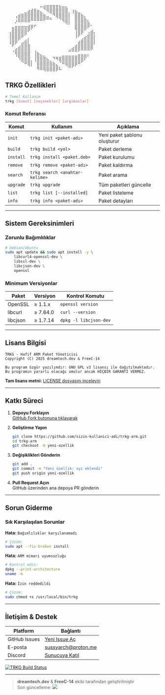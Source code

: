 <p align="center">
<pre>
⠀⠀⠀⠀⠀⠀⠀⠀⠀⠀⠀⠤⣴⣶⣶⣶⣶⣦⣤⣄⠀⠀⠀⠀⠀⠀⠀⠀⠀⠀
⠀⠀⠀⠀⠀⠀⣀⣴⣾⣿⣶⣄⠈⠻⣿⣿⣿⣿⣿⣿⡀⢰⣦⣀⠀⠀⠀⠀⠀⠀
⠀⠀⠀⢠⣾⣿⣿⣿⣿⣿⣿⣿⣷⣤⡀⠙⢿⣿⣿⣿⡇⠀⣿⣿⣷⡄⠀⠀⠀
⠀⠀⠀⡰⠿⠿⠿⠿⠛⠛⠛⠛⠋⠉⠉⠀⠀⠈⠻⣿⡇⠀⣿⣿⣿⣿⣆⠀⠀⠀
⠀⠀⣀⣤⣤⣤⣤⣴⣶⠖⠀⠀⠀⠀⠀⠀⠀⠀⠀⠈⠁⠀⣿⣿⣿⣿⡿⠂⠀⠀
⠀⢀⣿⣿⣿⣿⣿⠟⠁⠀⠀⠀⠀⠀⠀⠀⠀⠀⠀⠀⠀⠀⢹⣿⣿⠋⢀⣴⡀⠀
⠀⢸⣿⣿⣿⡿⠋⠀⠀⠀⠀⠀⠀⠀⠀⠀⠀⠀⠀⠀⠀⠀⢸⠟⠁⣠⣾⣿⡇⠀
⠀⢸⣿⣿⠋⢀⣴⡇⠀⠀⠀⠀⠀⠀⠀⠀⠀⠀⠀⠀⠀⠀⠀⣠⣾⣿⣿⣿⡇⠀
⠀⠈⠟⠁⣠⣿⣿⣷⠀⠀⠀⠀⠀⠀⠀⠀⠀⠀⠀⠀⠀⢀⣴⣿⣿⣿⣿⣿⠁⠀
⠀⠀⠠⣾⣿⣿⣿⣿⠀⢠⡀⠀⠀⠀⠀⠀⠀⠀⠀⠀⠴⠿⠿⠟⠛⠛⠛⠋⠀⠀
⠀⠀⠀⠹⣿⣿⣿⣿⠀⢸⣿⣦⣄⠀⠀⣀⣀⣀⣤⣤⣤⣤⣤⣶⣶⣶⠆⠀⠀⠀
⠀⠀⠀⠀⠘⢿⣿⣿⡄⠸⣿⣿⣿⣷⣄⡈⠙⢿⣿⣿⣿⣿⣿⣿⡿⠃⠀⠀⠀⠀
⠀⠀⠀⠀⠀⠀⠉⠻⠇⠀⣿⣿⣿⣿⣿⣿⣦⡀⠉⠻⣿⡿⠟⠉⠀⠀⠀⠀⠀⠀
⠀⠀⠀⠀⠀⠀⠀⠀⠀⠀⠙⠛⠻⠿⠿⠿⠟⠓⠀⠀⠀⠀⠀⠀⠀⠀⠀⠀⠀
</pre>
</p>

## TRKG Özellikleri

```bash
# Temel Kullanım
trkg [komut] [seçenekler] [argümanlar]
```

### Komut Referansı
| Komut       | Kullanım                      | Açıklama                     |
|-------------|-------------------------------|------------------------------|
| `init`      | `trkg init <paket-adı>`       | Yeni paket şablonu oluşturur |
| `build`     | `trkg build <yol>`            | Paket derleme                |
| `install`   | `trkg install <paket.deb>`    | Paket kurulumu               |
| `remove`    | `trkg remove <paket-adı>`     | Paket kaldırma               |
| `search`    | `trkg search <anahtar-kelime>`| Paket arama                  |
| `upgrade`   | `trkg upgrade`                | Tüm paketleri güncelle       |
| `list`      | `trkg list [--installed]`     | Paket listeleme              |
| `info`      | `trkg info <paket-adı>`       | Paket detayları              |

---

##  Sistem Gereksinimleri

### Zorunlu Bağımlılıklar
```bash
# Debian/Ubuntu
sudo apt update && sudo apt install -y \
    libcurl4-openssl-dev \
    libssl-dev \
    libcjson-dev \
    openssl
```

### Minimum Versiyonlar
| Paket       | Versiyon  | Kontrol Komutu               |
|-------------|-----------|------------------------------|
| OpenSSL     | ≥ 1.1.x   | `openssl version`            |
| libcurl     | ≥ 7.64.0  | `curl --version`             |
| libcjson    | ≥ 1.7.14  | `dpkg -l libcjson-dev`       |

---

##  Lisans Bilgisi

```text
TRKG - Hafif ARM Paket Yöneticisi
Copyright (C) 2025 dreamtech.dev & FreeC-14

Bu program özgür yazılımdır: GNU GPL v3 lisansı ile dağıtılmaktadır.
Bu programın yararlı olacağı umulur ancak HİÇBİR GARANTİ VERMEZ.
```

**Tam lisans metni:** [LICENSE dosyasını inceleyin](LICENSE)

---

##  Katkı Süreci

1. **Depoyu Forklayın**  
   [GitHub Fork butonuna tıklayarak](https://github.com/dreamtech-dev/trkg-arm/fork)

2. **Geliştirme Yapın**  
   ```bash
   git clone https://github.com/sizin-kullanici-adi/trkg-arm.git
   cd trkg-arm
   git checkout -b yeni-ozellik
   ```

3. **Değişiklikleri Gönderin**  
   ```bash
   git add .
   git commit -m "Yeni özellik: xyz eklendi"
   git push origin yeni-ozellik
   ```

4. **Pull Request Açın**  
   GitHub üzerinden ana depoya PR gönderin

---

##  Sorun Giderme

### Sık Karşılaşılan Sorunlar

**Hata:** `Bağımlılıklar karşılanamadı`
```bash
# Çözüm:
sudo apt --fix-broken install
```

**Hata:** `ARM mimari uyumsuzluğu`
```bash
# Kontrol edin:
dpkg --print-architecture
uname -m
```

**Hata:** `İzin reddedildi`
```bash
# Çözüm:
sudo chmod +x /usr/local/bin/trkg
```

---

##  İletişim & Destek

| Platform       | Bağlantı                              |
|----------------|---------------------------------------|
| GitHub Issues  | [Yeni Issue Aç](https://github.com/freec-14/trkg-arm/issues) |
| E-posta        | sussyarch@proton.me               |
| Discord        | [Sunucuya Katıl](https://discord.gg/mEYASMKRkn) |

[![TRKG Build Status](https://img.shields.io/github/actions/workflow/status/dreamtech-dev/trkg-arm/build.yml?label=Build&style=for-the-badge)](https://github.com/dreamtech-dev/trkg-arm/actions)

---

> **dreamtech.dev** & **FreeC-14** ekibi tarafından geliştirilmiştir  
> Son güncelleme: ![](https://img.shields.io/github/last-commit/dreamtech-dev/trkg-arm?color=blue&label=Güncelleme&style=flat-square)
